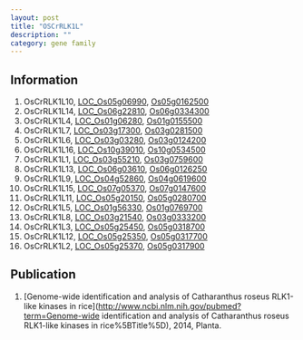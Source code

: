 ```yaml
---
layout: post
title: "OSCrRLK1L"
description: ""
category: gene family
---
```


## Information
1. OsCrRLK1L10, [LOC_Os05g06990](http://rice.plantbiology.msu.edu/cgi-bin/ORF_infopage.cgi?orf=LOC_Os05g06990), [Os05g0162500](http://rapdb.dna.affrc.go.jp/viewer/gbrowse_details/irgsp1?name=Os05g0162500)
2. OsCrRLK1L14, [LOC_Os06g22810](http://rice.plantbiology.msu.edu/cgi-bin/ORF_infopage.cgi?orf=LOC_Os06g22810), [Os06g0334300](http://rapdb.dna.affrc.go.jp/viewer/gbrowse_details/irgsp1?name=Os06g0334300)
3. OsCrRLK1L4, [LOC_Os01g06280](http://rice.plantbiology.msu.edu/cgi-bin/ORF_infopage.cgi?orf=LOC_Os01g06280), [Os01g0155500](http://rapdb.dna.affrc.go.jp/viewer/gbrowse_details/irgsp1?name=Os01g0155500)
4. OsCrRLK1L7, [LOC_Os03g17300](http://rice.plantbiology.msu.edu/cgi-bin/ORF_infopage.cgi?orf=LOC_Os03g17300), [Os03g0281500](http://rapdb.dna.affrc.go.jp/viewer/gbrowse_details/irgsp1?name=Os03g0281500)
5. OsCrRLK1L6, [LOC_Os03g03280](http://rice.plantbiology.msu.edu/cgi-bin/ORF_infopage.cgi?orf=LOC_Os03g03280), [Os03g0124200](http://rapdb.dna.affrc.go.jp/viewer/gbrowse_details/irgsp1?name=Os03g0124200)
6. OsCrRLK1L16, [LOC_Os10g39010](http://rice.plantbiology.msu.edu/cgi-bin/ORF_infopage.cgi?orf=LOC_Os10g39010), [Os10g0534500](http://rapdb.dna.affrc.go.jp/viewer/gbrowse_details/irgsp1?name=Os10g0534500)
7. OsCrRLK1L1, [LOC_Os03g55210](http://rice.plantbiology.msu.edu/cgi-bin/ORF_infopage.cgi?orf=LOC_Os03g55210), [Os03g0759600](http://rapdb.dna.affrc.go.jp/viewer/gbrowse_details/irgsp1?name=Os03g0759600)
8. OsCrRLK1L13, [LOC_Os06g03610](http://rice.plantbiology.msu.edu/cgi-bin/ORF_infopage.cgi?orf=LOC_Os06g03610), [Os06g0126250](http://rapdb.dna.affrc.go.jp/viewer/gbrowse_details/irgsp1?name=Os06g0126250)
9. OsCrRLK1L9, [LOC_Os04g52860](http://rice.plantbiology.msu.edu/cgi-bin/ORF_infopage.cgi?orf=LOC_Os04g52860), [Os04g0619600](http://rapdb.dna.affrc.go.jp/viewer/gbrowse_details/irgsp1?name=Os04g0619600)
10. OsCrRLK1L15, [LOC_Os07g05370](http://rice.plantbiology.msu.edu/cgi-bin/ORF_infopage.cgi?orf=LOC_Os07g05370), [Os07g0147600](http://rapdb.dna.affrc.go.jp/viewer/gbrowse_details/irgsp1?name=Os07g0147600)
11. OsCrRLK1L11, [LOC_Os05g20150](http://rice.plantbiology.msu.edu/cgi-bin/ORF_infopage.cgi?orf=LOC_Os05g20150), [Os05g0280700](http://rapdb.dna.affrc.go.jp/viewer/gbrowse_details/irgsp1?name=Os05g0280700)
12. OsCrRLK1L5, [LOC_Os01g56330](http://rice.plantbiology.msu.edu/cgi-bin/ORF_infopage.cgi?orf=LOC_Os01g56330), [Os01g0769700](http://rapdb.dna.affrc.go.jp/viewer/gbrowse_details/irgsp1?name=Os01g0769700)
13. OsCrRLK1L8, [LOC_Os03g21540](http://rice.plantbiology.msu.edu/cgi-bin/ORF_infopage.cgi?orf=LOC_Os03g21540), [Os03g0333200](http://rapdb.dna.affrc.go.jp/viewer/gbrowse_details/irgsp1?name=Os03g0333200)
14. OsCrRLK1L3, [LOC_Os05g25450](http://rice.plantbiology.msu.edu/cgi-bin/ORF_infopage.cgi?orf=LOC_Os05g25450), [Os05g0318700](http://rapdb.dna.affrc.go.jp/viewer/gbrowse_details/irgsp1?name=Os05g0318700)
15. OsCrRLK1L12, [LOC_Os05g25350](http://rice.plantbiology.msu.edu/cgi-bin/ORF_infopage.cgi?orf=LOC_Os05g25350), [Os05g0317700](http://rapdb.dna.affrc.go.jp/viewer/gbrowse_details/irgsp1?name=Os05g0317700)
16. OsCrRLK1L2, [LOC_Os05g25370](http://rice.plantbiology.msu.edu/cgi-bin/ORF_infopage.cgi?orf=LOC_Os05g25370), [Os05g0317900](http://rapdb.dna.affrc.go.jp/viewer/gbrowse_details/irgsp1?name=Os05g0317900)

## Publication
1. [Genome-wide identification and analysis of Catharanthus roseus RLK1-like kinases in rice](http://www.ncbi.nlm.nih.gov/pubmed?term=Genome-wide identification and analysis of Catharanthus roseus RLK1-like kinases in rice%5BTitle%5D), 2014, Planta.


